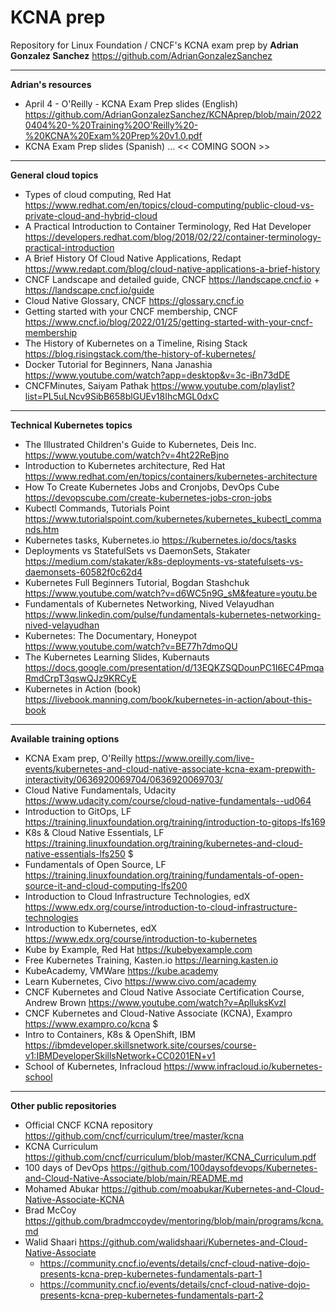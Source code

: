 # KCNA prep
Repository for Linux Foundation / CNCF's KCNA exam prep by **Adrian Gonzalez Sanchez** https://github.com/AdrianGonzalezSanchez

----------------

**Adrian's resources**

* April 4 - O'Reilly - KCNA Exam Prep slides (English) https://github.com/AdrianGonzalezSanchez/KCNAprep/blob/main/20220404%20-%20Training%20O'Reilly%20-%20KCNA%20Exam%20Prep%20v1.0.pdf
* KCNA Exam Prep slides (Spanish) ... << COMING SOON >>

----------------

**General cloud topics**

* Types of cloud computing, Red Hat https://www.redhat.com/en/topics/cloud-computing/public-cloud-vs-private-cloud-and-hybrid-cloud
* A Practical Introduction to Container Terminology, Red Hat Developer
https://developers.redhat.com/blog/2018/02/22/container-terminology-practical-introduction
* A Brief History Of Cloud Native Applications, Redapt https://www.redapt.com/blog/cloud-native-applications-a-brief-history 
* CNCF Landscape and detailed guide, CNCF https://landscape.cncf.io + https://landscape.cncf.io/guide 
* Cloud Native Glossary, CNCF https://glossary.cncf.io
* Getting started with your CNCF membership, CNCF https://www.cncf.io/blog/2022/01/25/getting-started-with-your-cncf-membership 
* The History of Kubernetes on a Timeline, Rising Stack https://blog.risingstack.com/the-history-of-kubernetes/ 
* Docker Tutorial for Beginners, Nana Janashia https://www.youtube.com/watch?app=desktop&v=3c-iBn73dDE 
* CNCFMinutes, Saiyam Pathak https://www.youtube.com/playlist?list=PL5uLNcv9SibB658blGUEv18IhcMGL0dxC 

----------------

**Technical Kubernetes topics**

* The Illustrated Children's Guide to Kubernetes, Deis Inc. https://www.youtube.com/watch?v=4ht22ReBjno 
* Introduction to Kubernetes architecture, Red Hat https://www.redhat.com/en/topics/containers/kubernetes-architecture 
* How To Create Kubernetes Jobs and Cronjobs, DevOps Cube https://devopscube.com/create-kubernetes-jobs-cron-jobs
* Kubectl Commands, Tutorials Point https://www.tutorialspoint.com/kubernetes/kubernetes_kubectl_commands.htm 
* Kubernetes tasks, Kubernetes.io https://kubernetes.io/docs/tasks 
* Deployments vs StatefulSets vs DaemonSets, Stakater https://medium.com/stakater/k8s-deployments-vs-statefulsets-vs-daemonsets-60582f0c62d4
* Kubernetes Full Beginners Tutorial, Bogdan Stashchuk https://www.youtube.com/watch?v=d6WC5n9G_sM&feature=youtu.be  
* Fundamentals of Kubernetes Networking, Nived Velayudhan https://www.linkedin.com/pulse/fundamentals-kubernetes-networking-nived-velayudhan 
* Kubernetes: The Documentary, Honeypot https://www.youtube.com/watch?v=BE77h7dmoQU 
* The Kubernetes Learning Slides, Kubernauts https://docs.google.com/presentation/d/13EQKZSQDounPC1I6EC4PmqaRmdCrpT3qswQJz9KRCyE
* Kubernetes in Action (book) https://livebook.manning.com/book/kubernetes-in-action/about-this-book  

----------------

**Available training options**

* KCNA Exam prep, O'Reilly https://www.oreilly.com/live-events/kubernetes-and-cloud-native-associate-kcna-exam-prepwith-interactivity/0636920069704/0636920069703/
* Cloud Native Fundamentals, Udacity https://www.udacity.com/course/cloud-native-fundamentals--ud064 
* Introduction to GitOps, LF https://training.linuxfoundation.org/training/introduction-to-gitops-lfs169 
* K8s & Cloud Native Essentials, LF https://training.linuxfoundation.org/training/kubernetes-and-cloud-native-essentials-lfs250 $
* Fundamentals of Open Source, LF https://training.linuxfoundation.org/training/fundamentals-of-open-source-it-and-cloud-computing-lfs200
* Introduction to Cloud Infrastructure Technologies, edX https://www.edx.org/course/introduction-to-cloud-infrastructure-technologies 
* Introduction to Kubernetes, edX https://www.edx.org/course/introduction-to-kubernetes  
* Kube by Example, Red Hat https://kubebyexample.com 
* Free Kubernetes Training, Kasten.io https://learning.kasten.io 
* KubeAcademy, VMWare https://kube.academy 
* Learn Kubernetes, Civo https://www.civo.com/academy 
* CNCF Kubernetes and Cloud Native Associate Certification Course, Andrew Brown https://www.youtube.com/watch?v=AplluksKvzI 
* CNCF Kubernetes and Cloud-Native Associate (KCNA), Exampro https://www.exampro.co/kcna $
* Intro to Containers, K8s & OpenShift, IBM https://ibmdeveloper.skillsnetwork.site/courses/course-v1:IBMDeveloperSkillsNetwork+CC0201EN+v1 
* School of Kubernetes, Infracloud https://www.infracloud.io/kubernetes-school 

----------------

**Other public repositories**

* Official CNCF KCNA repository https://github.com/cncf/curriculum/tree/master/kcna
* KCNA Curriculum https://github.com/cncf/curriculum/blob/master/KCNA_Curriculum.pdf
* 100 days of DevOps https://github.com/100daysofdevops/Kubernetes-and-Cloud-Native-Associate/blob/main/README.md 
* Mohamed Abukar https://github.com/moabukar/Kubernetes-and-Cloud-Native-Associate-KCNA 
* Brad McCoy https://github.com/bradmccoydev/mentoring/blob/main/programs/kcna.md 
* Walid Shaari https://github.com/walidshaari/Kubernetes-and-Cloud-Native-Associate
  * https://community.cncf.io/events/details/cncf-cloud-native-dojo-presents-kcna-prep-kubernetes-fundamentals-part-1 
  * https://community.cncf.io/events/details/cncf-cloud-native-dojo-presents-kcna-prep-kubernetes-fundamentals-part-2
